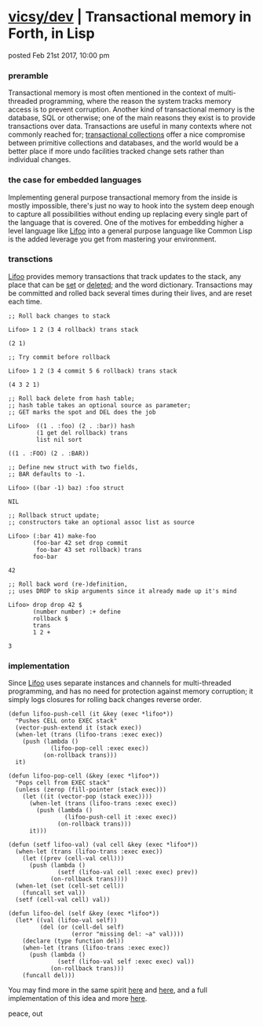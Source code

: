 # [vicsy/dev](https://github.com/codr4life/vicsydev) | Transactional memory in Forth, in Lisp
posted Feb 21st 2017, 10:00 pm

### preramble
Transactional memory is most often mentioned in the context of multi-threaded programming, where the reason the system tracks memory access is to prevent corruption. Another kind of transactional memory is the database, SQL or otherwise; one of the main reasons they exist is to provide transactions over data. Transactions are useful in many contexts where not commonly reached for; [transactional collections](https://github.com/codr4life/cl4l#indexes) offer a nice compromise between primitive collections and databases, and the world would be a better place if more undo facilities tracked change sets rather than individual changes.

### the case for embedded languages
Implementing general purpose transactional memory from the inside is mostly impossible, there's just no way to hook into the system deep enough to capture all possibilities without ending up replacing every single part of the language that is covered. One of the motives for embedding higher a level language like [Lifoo](https://github.com/codr4life/lifoo) into a general purpose language like Common Lisp is the added leverage you get from mastering your environment.

### transctions
[Lifoo](https://github.com/codr4life/lifoo) provides memory transactions that track updates to the stack, any place that can be [set](https://github.com/codr4life/vicsydev/blob/master/consing_forth.md#setf) or [deleted](https://github.com/codr4life/vicsydev/blob/master/consing_forth.md#del); and the word dictionary. Transactions may be committed and rolled back several times during their lives, and are reset each time.

```
;; Roll back changes to stack

Lifoo> 1 2 (3 4 rollback) trans stack

(2 1)

;; Try commit before rollback

Lifoo> 1 2 (3 4 commit 5 6 rollback) trans stack

(4 3 2 1)

;; Roll back delete from hash table;
;; hash table takes an optional source as parameter;
;; GET marks the spot and DEL does the job

Lifoo>  ((1 . :foo) (2 . :bar)) hash
        (1 get del rollback) trans
        list nil sort

((1 . :FOO) (2 . :BAR))

;; Define new struct with two fields,
;; BAR defaults to -1.

Lifoo> ((bar -1) baz) :foo struct

NIL

;; Rollback struct update;
;; constructors take an optional assoc list as source

Lifoo> (:bar 41) make-foo
       (foo-bar 42 set drop commit
        foo-bar 43 set rollback) trans
       foo-bar

42

;; Roll back word (re-)definition,
;; uses DROP to skip arguments since it already made up it's mind

Lifoo> drop drop 42 $ 
       (number number) :+ define 
       rollback $ 
       trans
       1 2 +

3
```

### implementation
Since [Lifoo](https://github.com/codr4life/lifoo) uses separate instances and channels for multi-threaded programming, and has no need for protection against memory corruption; it simply logs closures for rolling back changes reverse order.

```
(defun lifoo-push-cell (it &key (exec *lifoo*))
  "Pushes CELL onto EXEC stack"  
  (vector-push-extend it (stack exec))
  (when-let (trans (lifoo-trans :exec exec))
    (push (lambda ()
            (lifoo-pop-cell :exec exec))
          (on-rollback trans)))
  it)

(defun lifoo-pop-cell (&key (exec *lifoo*))
  "Pops cell from EXEC stack"
  (unless (zerop (fill-pointer (stack exec)))
    (let ((it (vector-pop (stack exec))))
      (when-let (trans (lifoo-trans :exec exec))
        (push (lambda ()
                (lifoo-push-cell it :exec exec))
              (on-rollback trans)))
      it)))

(defun (setf lifoo-val) (val cell &key (exec *lifoo*))
  (when-let (trans (lifoo-trans :exec exec))
    (let ((prev (cell-val cell)))
      (push (lambda ()
              (setf (lifoo-val cell :exec exec) prev))
            (on-rollback trans))))
  (when-let (set (cell-set cell))
    (funcall set val))
  (setf (cell-val cell) val))

(defun lifoo-del (self &key (exec *lifoo*))
  (let* ((val (lifoo-val self))
         (del (or (cell-del self)
                  (error "missing del: ~a" val))))
    (declare (type function del))
    (when-let (trans (lifoo-trans :exec exec))
      (push (lambda ()
              (setf (lifoo-val self :exec exec) val))
            (on-rollback trans)))
    (funcall del)))
```

You may find more in the same spirit [here](http://vicsydev.blogspot.de/) and [here](https://github.com/codr4life/vicsydev), and a full implementation of this idea and more [here](https://github.com/codr4life).

peace, out

